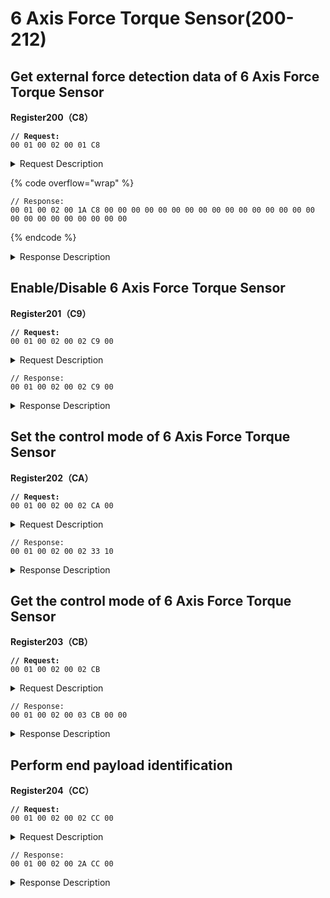 # 6 Axis Force Torque Sensor(200-212)

## Get external force detection data of 6 Axis Force Torque Sensor

**Register200（C8）**

<pre><code><strong>// Request:
</strong>00 01 00 02 00 01 C8
</code></pre>

<details>

<summary>Request Description</summary>

```
//00 01    U16, Transaction ID
//00 02    U16, Protocol Identifier
//00 01    U16, Length 
//C8       U8, Register
```

</details>

{% code overflow="wrap" %}
```
// Response:
00 01 00 02 00 1A C8 00 00 00 00 00 00 00 00 00 00 00 00 00 00 00 00 00 00 00 00 00 00 00 00 00 
```
{% endcode %}

<details>

<summary>Response Description</summary>

{% code overflow="wrap" %}
```
//00 01    U16, Transaction ID
//00 02    U16, Protocol Identifier
//00 1A    U16, Length 
//C8       U8, Register
//00       U8, State
//00, 00, 00, 00, 00, 00, 00, 00,00, 00, 00, 00,00, 00, 00, 00,00, 00, 00, 00,00, 00, 00, 00     fp32, 
External force detection data:
After filtering, load and offset compensation
```
{% endcode %}

</details>







## Enable/Disable 6 Axis Force Torque Sensor

**Register201（C9）**

<pre><code><strong>// Request:
</strong>00 01 00 02 00 02 C9 00
</code></pre>

<details>

<summary>Request Description</summary>

```
//00 01    U16, Transaction ID
//00 02    U16, Protocol Identifier
//00 02    U16, Length 
//C9       U8, Register
//00       U8, 0-Disable; 1-Enable    
```

</details>

```
// Response:
00 01 00 02 00 02 C9 00
```

<details>

<summary>Response Description</summary>

```
//00 01    U16, Transaction ID
//00 02    U16, Protocol Identifier
//00 02    U16, Length 
//C9       U8, Register
//00       U8, State
```

</details>





## Set the control mode of 6 Axis Force Torque Sensor

**Register202（CA）**

<pre><code><strong>// Request:
</strong>00 01 00 02 00 02 CA 00  
</code></pre>

<details>

<summary>Request Description</summary>

```
//00 01    U16, Transaction ID
//00 02    U16, Protocol Identifier
//00 02    U16, Length 
//CA       U8, Register
//00       U8, 
control mode
0: non-force mode
1: impedance control mode
2: force control mode
```

</details>

```
// Response:
00 01 00 02 00 02 33 10
```

<details>

<summary>Response Description</summary>

```
//00 01    U16, Transaction ID
//00 02    U16, Protocol Identifier
//00 02    U16, Length 
//33       U8, Register
//10       U8, State
```

</details>



## Get the control mode of 6 Axis Force Torque Sensor

**Register203（CB）**

<pre><code><strong>// Request:
</strong>00 01 00 02 00 02 CB
</code></pre>

<details>

<summary>Request Description</summary>

```
//00 01    U16, Transaction ID
//00 02    U16, Protocol Identifier
//00 02    U16, Length 
//CB       U8, Register
```

</details>

```
// Response:
00 01 00 02 00 03 CB 00 00
```

<details>

<summary>Response Description</summary>

```
//00 01    U16, Transaction ID
//00 02    U16, Protocol Identifier
//00 03    U16, Length 
//CB       U8, Register
//00       U8, State
//00       U8, 
control mode
0: non-force mode
1: impedance control mode
2: force control mode
```

</details>





## Perform end payload identification

**Register204（CC）**

<pre><code><strong>// Request:
</strong>00 01 00 02 00 02 CC 00
</code></pre>

<details>

<summary>Request Description</summary>

```
//00 01    U16, Transaction ID
//00 02    U16, Protocol Identifier
//00 02    U16, Length 
//CC       U8, Register
//00       U8, 
0: 6 Axis Force Torque Sensor identification
1: current identification
```

</details>

```
// Response:
00 01 00 02 00 2A CC 00
```

<details>

<summary>Response Description</summary>

```
//00 01    U16, Transaction ID
//00 02    U16, Protocol Identifier
//00 2A    U16, Length   Type 0: 00,2A  Type 1: 00,12
//CC       U8, Register
//00       U8, State
//00,00,00,00
//00,00,00,00
    ...
//00,00,00,00
Identification result)
Type=0: N=10.
[weight(kg), Cx, Cy, Cz(mm), Fx0, Fy0, Fz0(N), Tx0, Ty0, Tz0(Nm)]
Type=1: N=4.
[weight(kg), offset_Cx, offset_Cy, offset_Cz(mm)]
```

</details>



















